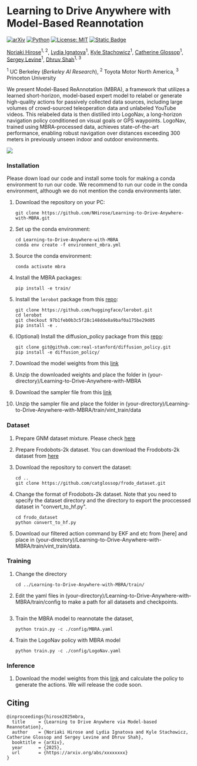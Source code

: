 # Learning to Drive Anywhere with Model-Based Reannotation
[![arXiv](https://img.shields.io/badge/arXiv-2407.08693-df2a2a.svg)](https://arxiv.org/pdf/2407.08693)
[![Python](https://img.shields.io/badge/python-3.10-blue)](https://www.python.org)
[![License: MIT](https://img.shields.io/badge/License-MIT-green.svg)](https://opensource.org/licenses/MIT)
[![Static Badge](https://img.shields.io/badge/Project-Page-a)](https://learning-language-navigation.github.io)


[Noriaki Hirose](https://sites.google.com/view/noriaki-hirose/)<sup>1, 2</sup>, [Lydia Ignatova](https://www.linkedin.com/in/lydia-ignatova)<sup>1</sup>, [Kyle Stachowicz](https://kylesta.ch/)<sup>1</sup>, [Catherine Glossop](https://www.linkedin.com/in/catherineglossop/)<sup>1</sup>, [Sergey Levine](https://people.eecs.berkeley.edu/~svlevine/)<sup>1</sup>, [Dhruv Shah](https://robodhruv.github.io/)<sup>1, 3</sup>

<sup>1</sup> UC Berkeley (_Berkeley AI Research_),  <sup>2</sup> Toyota Motor North America,  <sup>3</sup> Princeton University

We present Model-Based ReAnnotation (MBRA), a framework that utilizes a learned short-horizon, model-based expert model to relabel or generate high-quality actions for passively collected data sources, including large volumes of crowd-sourced teleoperation data and unlabeled YouTube videos. This relabeled data is then distilled into LogoNav, a long-horizon navigation policy conditioned on visual goals or GPS waypoints. LogoNav, trained using MBRA-processed data, achieves state-of-the-art performance, enabling robust navigation over distances exceeding 300 meters in previously unseen indoor and outdoor environments.

![](media/teaser.png)


### Installation
Please down load our code and install some tools for making a conda environment to run our code. We recommend to run our code in the conda environment, although we do not mention the conda environments later.

1. Download the repository on your PC:
    ```
    git clone https://github.com/NHirose/Learning-to-Drive-Anywhere-with-MBRA.git
    ```
2. Set up the conda environment:
    ```
    cd Learning-to-Drive-Anywhere-with-MBRA
    conda env create -f environment_mbra.yml
    ```
3. Source the conda environment:
    ```
    conda activate mbra
    ```
4. Install the MBRA packages:
    ```
    pip install -e train/
    ```
5. Install the `lerobot` package from this [repo](https://github.com/huggingface/lerobot):
    ```
    git clone https://github.com/huggingface/lerobot.git
    cd lerobot
    git checkout 97b1feb0b3c5f28c148dde8a9baf0a175be29d05
    pip install -e .
    ``` 

6. (Optional) Install the diffusion_policy package from this [repo](https://github.com/real-stanford/diffusion_policy): 
    ```
    git clone git@github.com:real-stanford/diffusion_policy.git
    pip install -e diffusion_policy/
    ```

7. Download the model weights from this [link](https://drive.google.com/file/d/1PwQAqC1doeU5rCda4ytil6eRMFuAzUbo/view?usp=sharing)

8. Unzip the downloaded weights and place the folder in (your-directory)/Learning-to-Drive-Anywhere-with-MBRA

9. Download the sampler file from this [link](https://drive.google.com/file/d/1PwQAqC1doeU5rCda4ytil6eRMFuAzUbo/view?usp=sharing)

10. Unzip the sampler file and place the folder in (your-directory)/Learning-to-Drive-Anywhere-with-MBRA/train/vint_train/data

### Dataset
1. Prepare GNM dataset mixture. Please check [here](https://github.com/robodhruv/visualnav-transformer/tree/main)

2. Prepare Frodobots-2k dataset. You can download the Frodobots-2k dataset from [here](https://huggingface.co/datasets/frodobots/FrodoBots-2K)

3. Download the repository to convert the dataset:
    ```
    cd ..
    git clone https://github.com/catglossop/frodo_dataset.git
    ```
4. Change the format of Frodobots-2k dataset. Note that you need to specify the dataset directory and the directory to export the proccessed dataset in "convert_to_hf.py".
    ```
    cd frodo_dataset
    python convert_to_hf.py
    ```
5. Download our filtered action command by EKF and etc from [here] and place in (your-directory)/Learning-to-Drive-Anywhere-with-MBRA/train/vint_train/data.

### Training
1. Change the directory
    ```
    cd ../Learning-to-Drive-Anywhere-with-MBRA/train/
    ```
2. Edit the yaml files in (your-directory)/Learning-to-Drive-Anywhere-with-MBRA/train/config to make a path for all datasets and checkpoints. 
    ```
3. Train the MBRA model to reannotate the dataset,
    ```
    python train.py -c ./config/MBRA.yaml
    ```
4. Train the LogoNav policy with MBRA model
    ```
    python train.py -c ./config/LogoNav.yaml
    ```
### Inference
1. Download the model weights from this [link](https://drive.google.com/file/d/1PwQAqC1doeU5rCda4ytil6eRMFuAzUbo/view?usp=sharing) and calculate the policy to generate the actions. We will release the code soon. 

    
## Citing
```
@inproceedings{hirose2025mbra,
  title     = {Learning to Drive Anywhere via Model-based Reannotation},
  author    = {Noriaki Hirose and Lydia Ignatova and Kyle Stachowicz, Catherine Glossop and Sergey Levine and Dhruv Shah},
  booktitle = {arXiv},
  year      = {2025},
  url       = {https://arxiv.org/abs/xxxxxxxx}
}
```
